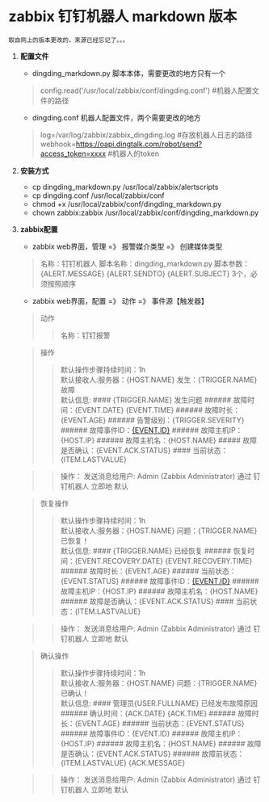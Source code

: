 # zabbix 钉钉机器人 markdown 版本
    取自网上的版本更改的，来源已经忘记了。。。

1.  **配置文件**
    - dingding_markdown.py 脚本本体，需要更改的地方只有一个
    > config.read('/usr/local/zabbix/conf/dingding.conf') #机器人配置文件的路径
    - dingding.conf 机器人配置文件，两个需要更改的地方
    > log=/var/log/zabbix/zabbix_dingding.log #存放机器人日志的路径
    > webhook=https://oapi.dingtalk.com/robot/send?access_token=xxxx #机器人的token

2.  **安装方式**
    - cp dingding_markdown.py /usr/local/zabbix/alertscripts
    - cp dingding.conf /usr/local/zabbix/conf
    - chmod +x /usr/local/zabbix/conf/dingding_markdown.py
    - chown zabbix:zabbix /usr/local/zabbix/conf/dingding_markdown.py

3.  **zabbix配置**
    - zabbix web界面，管理 =》 报警媒介类型 =》 创建媒体类型
    > 名称：钉钉机器人
    > 脚本名称：dingding_markdown.py
    > 脚本参数：{ALERT.MESSAGE} {ALERT.SENDTO} {ALERT.SUBJECT} 3个，必须按照顺序
    - zabbix web界面，配置 =》 动作 =》 事件源【触发器】
    > 动作
    >> 名称：钉钉报警

     > 操作
     >> 默认操作步骤持续时间：1h <br>
     >> 默认接收人:服务器：{HOST.NAME} 发生：{TRIGGER.NAME}故障 <br>
     >> 默认信息:
             #### {TRIGGER.NAME} 发生问题
             ###### 故障时间：{EVENT.DATE} {EVENT.TIME}
             ###### 故障时长：{EVENT.AGE}
             ###### 告警级别：{TRIGGER.SEVERITY}
             ###### 故障事件ID：[{EVENT.ID}](http://这边替换掉zabbix的ip或是域名/tr_events.php?triggerid={TRIGGER.ID}&eventid={EVENT.ID})
             ###### 故障主机IP：{HOST.IP}
             ###### 故障主机名：{HOST.NAME}
             ##### 故障是否确认：{EVENT.ACK.STATUS}
             #### 当前状态：{ITEM.LASTVALUE}

     >> 操作：
     >>     发送消息给用户: Admin (Zabbix Administrator) 通过 钉钉机器人 立即地 默认

     > 恢复操作
     >> 默认操作步骤持续时间：1h <br>
     >> 默认接收人:服务器：{HOST.NAME} 问题：{TRIGGER.NAME}已恢复！ <br>
     >> 默认信息:
          #### {TRIGGER.NAME} 已经恢复
          ###### 恢复时间：{EVENT.RECOVERY.DATE} {EVENT.RECOVERY.TIME}
          ###### 故障时长：{EVENT.AGE}
          ###### 当前状态：{EVENT.STATUS}
          ###### 故障事件ID：[{EVENT.ID}](http://这边替换掉zabbix的ip或是域名/tr_events.php?triggerid={TRIGGER.ID}&eventid={EVENT.ID})
          ###### 故障主机IP：{HOST.IP}
          ###### 故障主机名：{HOST.NAME}
          ###### 故障是否确认：{EVENT.ACK.STATUS}
          #### 当前状态：{ITEM.LASTVALUE}

     >> 操作：
     >>     发送消息给用户: Admin (Zabbix Administrator) 通过 钉钉机器人 立即地 默认

     > 确认操作
     >> 默认操作步骤持续时间：1h <br>
     >> 默认接收人:服务器：{HOST.NAME} 问题：{TRIGGER.NAME}已确认！ <br>
     >> 默认信息: 
          #### 管理员{USER.FULLNAME} 已经发布故障原因
          ###### 确认时间：{ACK.DATE} {ACK.TIME}
          ###### 故障时长：{EVENT.AGE}
          ###### 当前状态：{EVENT.STATUS}
          ###### 故障事件ID：{EVENT.ID}
          ###### 故障主机IP：{HOST.IP}
          ###### 故障主机名：{HOST.NAME}
          ###### 故障是否确认：{EVENT.ACK.STATUS}
          ###### 故障前状态：{ITEM.LASTVALUE}
          {ACK.MESSAGE}

     >> 操作：
     >>     发送消息给用户: Admin (Zabbix Administrator) 通过 钉钉机器人 立即地 默认
